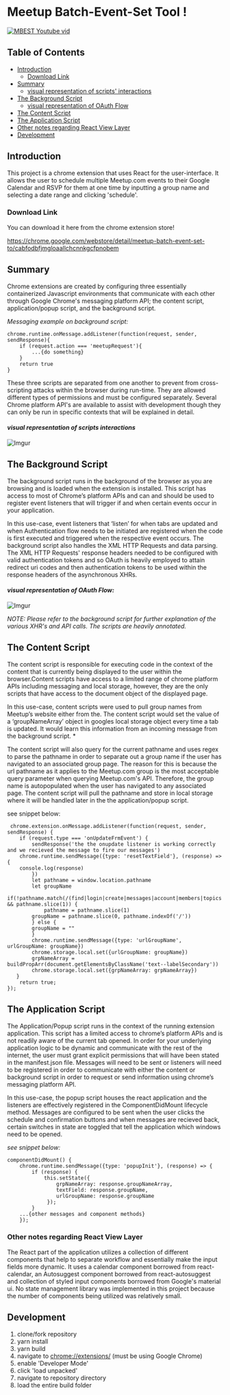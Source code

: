 


# Meetup Batch-Event-Set Tool !
[
![MBEST Youtube vid](https://i.imgur.com/UvNbgOR.png)](https://www.youtube.com/watch?v=SrPmpsEeKl0)


## Table of Contents
  - [Introduction](#introduction)
    + [Download Link](#download-link)
  - [Summary](#summary)
    + [visual representation of scripts' interactions](#visual-representation-of-scripts-interactions)
  - [The Background Script](#the-background-script)
    + [visual representation of OAuth Flow](#visual-representation-of-oauth-flow)
  - [The Content Script](#the-content-script)
  - [The Application Script](#the-application-script)
  - [Other notes regarding React View Layer](#other-notes-regarding-react-view-layer)
  - [Development](#development)

## **Introduction** 

This project is a chrome extension that uses React for the user-interface. It allows the user to schedule multiple Meetup.com events to their Google Calendar and RSVP for them at one time by inputting a group name and selecting a date range and clicking 'schedule'. 

### **Download Link**

You can download it here from the chrome extension store! 

https://chrome.google.com/webstore/detail/meetup-batch-event-set-to/cabfodbfjmgloaallchcnnkgcfpnobem

## **Summary** 

Chrome extensions are created by configuring three essentially containerized Javascript environments that communicate with each other through Google Chrome's messaging platform API; the content script,  application/popup script, and the background script. 

*Messaging example on background script:*

    chrome.runtime.onMessage.addListener(function(request, sender, sendResponse){ 
	    if (request.action === 'meetupRequest'){
		    ...{do something}    
		}
		return true
	} 




These three scripts are separated from one another to prevent from cross-scripting attacks within the browser during run-time. They are allowed different types of permissions and must be configured separately. Several Chrome platform API's are  available to assist with development though they can only be run in specific contexts that will be explained in detail. 

#### *visual representation of scripts interactions*

![Imgur](https://i.imgur.com/c8zZt9M.png)


## **The Background Script**

The background script runs in the background of the browser as you are browsing and is loaded when the extension is installed. This script has access to most of Chrome’s platform APIs and can and should be used to register event listeners that will trigger if and when certain events occur in your application.

In this use-case, event listeners that ‘listen’ for when tabs are updated  and when Authentication flow needs to be initiated are registered when the code is first executed and triggered when the respective event occurs. The background script also handles the XML HTTP Requests and data parsing. The XML HTTP Requests' response headers needed to be configured with valid authentication tokens and so OAuth is heavily employed to attain redirect uri codes and then authentication tokens to be used within the response headers of the asynchronous XHRs.

#### *visual representation of OAuth Flow:*

![Imgur](https://i.imgur.com/Zv6vLiT.png)

*NOTE: Please refer to the background script for further explanation of the various XHR's and API calls. The scripts are heavily annotated.*

## **The Content Script**

The content script is responsible for executing code in the context of the content that is currently being displayed to the user within the browser.Content scripts have access to a limited range of chrome platform APIs including messaging and local storage, however, they are the only scripts that have access to the document object of the displayed page. 

In this use-case, content scripts were used to pull group names from Meetup’s website either from the. The content script would set the value of a ‘groupNameArray’ object in googles local storage object every time a tab is updated. It would learn this information from an incoming message from the background script. *

 The content script will also query for the current pathname and uses regex to parse the pathname in order to separate out a group name if the user has navigated to an associated group page. The reason for this is because the url pathname as it applies to the Meetup.com group is the most acceptable query parameter when querying Meetup.com's API. Therefore, the group name is autopopulated when the user has navigated to any associated page. The content script will pull the pathname and store in local storage where it will be handled later in the the application/popup script.

see snippet below: 

     chrome.extension.onMessage.addListener(function(request, sender, sendResponse) { 
	    if (request.type === 'onUpdateFrmEvent') { 
	    	sendResponse('the the onupdate listener is working correctly and we recieved the message to fire our messages')
		chrome.runtime.sendMessage({type: 'resetTextField'}, (response) => {
		console.log(response)
	    	}) 
	    	let pathname = window.location.pathname
	    	let groupName 
	    	if(!pathname.match(/(find|login|create|messages|account|members|topics|apps|meetup_api)/) && pathname.slice(1)) {
		    	pathname = pathname.slice(1)
		   	groupName = pathname.slice(0, pathname.indexOf('/')) 
	    	} else {
			groupName = ""
	    	}
	    	chrome.runtime.sendMessage({type: 'urlGroupName', urlGroupName: groupName})
	    	chrome.storage.local.set({urlGroupName: groupName}) 
	    	grpNameArray = buildPropArr(document.getElementsByClassName('text--labelSecondary'))
	    	chrome.storage.local.set({grpNameArray: grpNameArray})
	   }
	    return true;
	});



## **The Application Script**


The Application/Popup script runs in the context of the running extension application. This script has a limited access to chrome’s platform APIs and is not readily aware of the current tab opened. In order for your underlying application logic to be dynamic and communicate with the rest of the internet, the user must grant explicit permissions that will have been stated in the manifest.json file. Messages will need to be sent or listeners will need to be registered in order to communicate with either the content or background script in order to request or send information using chrome’s messaging platform API.

In this use-case, the popup script houses the react application and the listeners are effectively registered in the ComponentDidMount lifecycle method. Messages are configured to be sent when the user clicks the schedule and confirmation buttons and when messages are recieved back, certain switches in state are toggled that tell the application which windows need to be opened. 

*see snippet below:*

    componentDidMount() {
	    chrome.runtime.sendMessage({type: 'popupInit'}, (response) => {
		    if (response) {
			    this.setState({
				    grpNameArray: response.groupNameArray,
				    textField: response.groupName,
				    urlGroupName: response.groupName
				 });
			}
		...{other messages and component methods}
		});

### **Other notes regarding React View Layer**

The React part of the application utilizes a collection of different components that help to separate workflow and essentially make the input fields more dynamic. It uses a calendar component borrowed from react-calendar, an Autosuggest component borrowed from react-autosuggest and collection of styled input components borrowed from Google's material ui. No state management library was implemented in this project because the number of components being utilized was relatively small. 

## Development

 1. clone/fork repository
 2. yarn install
 3. yarn build
 4. navigate to [chrome://extensions/](chrome://extensions/) (must be using Google Chrome)
 5. enable 'Developer Mode'
 6. click 'load unpacked'
 7. navigate to repository directory
 8. load the entire build folder
